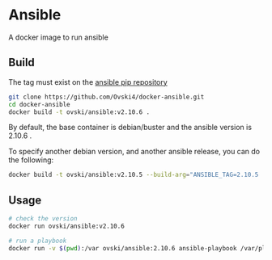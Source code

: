 Ansible
=======

A docker image to run ansible

Build
-----

The tag must exist on the [ansible pip repository](https://pypi.org/project/ansible/#history)

```bash
git clone https://github.com/Ovski4/docker-ansible.git
cd docker-ansible
docker build -t ovski/ansible:v2.10.6 .
```

By default, the base container is debian/buster and the ansible version is 2.10.6 .

To specify another debian version, and another ansible release, you can do the following:

```bash
docker build -t ovski/ansible:v2.10.5 --build-arg="ANSIBLE_TAG=2.10.5 ." --build-arg="DEBIAN_TAG=stretch"  .
```

Usage
-----

```bash
# check the version
docker run ovski/ansible:v2.10.6

# run a playbook
docker run -v $(pwd):/var ovski/ansible:2.10.6 ansible-playbook /var/playbook.yml
```
